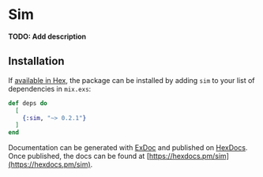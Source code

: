 # Sim

**TODO: Add description**

## Installation

If [available in Hex](https://hex.pm/docs/publish), the package can be installed
by adding `sim` to your list of dependencies in `mix.exs`:

```elixir
def deps do
  [
    {:sim, "~> 0.2.1"}
  ]
end
```

Documentation can be generated with [ExDoc](https://github.com/elixir-lang/ex_doc)
and published on [HexDocs](https://hexdocs.pm). Once published, the docs can
be found at [https://hexdocs.pm/sim](https://hexdocs.pm/sim).
